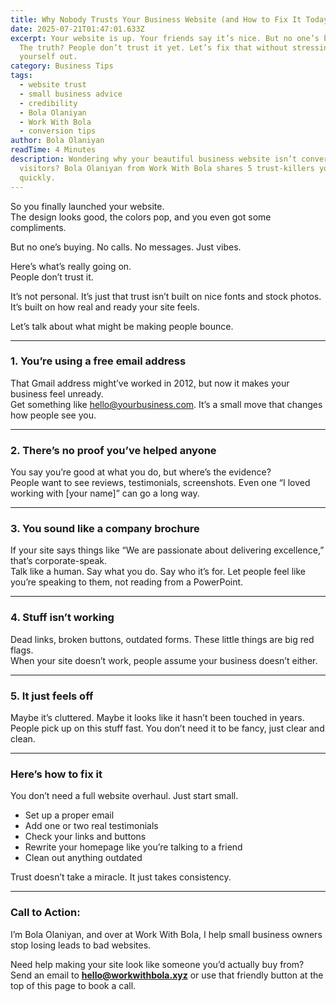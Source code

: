```yaml
---
title: Why Nobody Trusts Your Business Website (and How to Fix It Today)
date: 2025-07-21T01:47:01.633Z
excerpt: Your website is up. Your friends say it’s nice. But no one’s buying.
  The truth? People don’t trust it yet. Let’s fix that without stressing
  yourself out.
category: Business Tips
tags:
  - website trust
  - small business advice
  - credibility
  - Bola Olaniyan
  - Work With Bola
  - conversion tips
author: Bola Olaniyan
readTime: 4 Minutes
description: Wondering why your beautiful business website isn’t converting
  visitors? Bola Olaniyan from Work With Bola shares 5 trust-killers you can fix
  quickly.
---
```

So you finally launched your website.\
The design looks good, the colors pop, and you even got some compliments.

But no one’s buying. No calls. No messages. Just vibes.

Here’s what’s really going on.\
People don’t trust it.

It’s not personal. It’s just that trust isn’t built on nice fonts and stock photos. It’s built on how real and ready your site feels.

Let’s talk about what might be making people bounce.

- - -

### 1. You’re using a free email address

That Gmail address might’ve worked in 2012, but now it makes your business feel unready.\
Get something like [hello@yourbusiness.com](<>). It’s a small move that changes how people see you.

- - -

### 2. There’s no proof you’ve helped anyone

You say you’re good at what you do, but where’s the evidence?\
People want to see reviews, testimonials, screenshots. Even one “I loved working with \[your name]” can go a long way.

- - -

### 3. You sound like a company brochure

If your site says things like “We are passionate about delivering excellence,” that’s corporate-speak.\
Talk like a human. Say what you do. Say who it’s for. Let people feel like you’re speaking to them, not reading from a PowerPoint.

- - -

### 4. Stuff isn’t working

Dead links, broken buttons, outdated forms. These little things are big red flags.\
When your site doesn’t work, people assume your business doesn’t either.

- - -

### 5. It just feels off

Maybe it’s cluttered. Maybe it looks like it hasn’t been touched in years.\
People pick up on this stuff fast. You don’t need it to be fancy, just clear and clean.

- - -

### Here’s how to fix it

You don’t need a full website overhaul. Just start small.

* Set up a proper email
* Add one or two real testimonials
* Check your links and buttons
* Rewrite your homepage like you’re talking to a friend
* Clean out anything outdated

Trust doesn’t take a miracle. It just takes consistency.

- - -

### Call to Action:

I’m Bola Olaniyan, and over at Work With Bola, I help small business owners stop losing leads to bad websites.

Need help making your site look like someone you’d actually buy from?\
Send an email to **[hello@workwithbola.xyz](<>)** or use that friendly button at the top of this page to book a call.